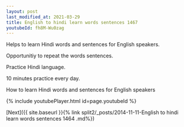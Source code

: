 ```yaml
---
layout: post
last_modified_at: 2021-03-29
title: English to hindi learn words sentences 1467 
youtubeId: fh8M-Wu0zag
---
```

 
 
Helps to learn Hindi words and sentences for English speakers.

Opportunitiy to repeat the words sentences. 

Practice Hindi language. 
 
10 minutes practice every day. 
 
How to learn Hindi words and sentences for English speakers 
 
{% include youtubePlayer.html id=page.youtubeId %}
 
 
[Next]({{ site.baseurl }}{% link  split2/_posts/2014-11-11-English to hindi learn words sentences 1464 .md%})
 
